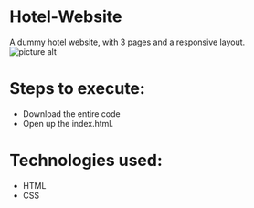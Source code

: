 # Hotel-Website
A dummy hotel website, with 3 pages and a responsive layout.<br />
![picture alt](https://github.com/lakshjadhwanilj/HotelWebsite/blob/master/Screenshot.png)
# Steps to execute:

   * Download the entire code
   * Open up the index.html.

# Technologies used:

   * HTML
   * CSS 
